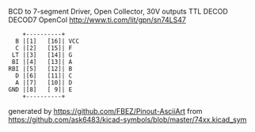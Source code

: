 BCD to 7-segment Driver, Open Collector, 30V outputs
TTL DECOD DECOD7 OpenCol
http://www.ti.com/lit/gpn/sn74LS47


	    +----------+
	  B |[1]   [16]| VCC
	  C |[2]   [15]| F
	 LT |[3]   [14]| G
	 BI |[4]   [13]| A
	RBI |[5]   [12]| B
	  D |[6]   [11]| C
	  A |[7]   [10]| D
	GND |[8]   [ 9]| E
	    +----------+


generated by https://github.com/FBEZ/Pinout-AsciiArt from https://github.com/ask6483/kicad-symbols/blob/master/74xx.kicad_sym